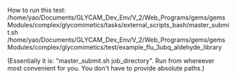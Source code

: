 How to run this test:
/home/yao/Documents/GLYCAM_Dev_Env/V_2/Web_Programs/gems/gemsModules/complex/glycomimetics/tasks/external_scripts_bash/master_submit.sh /home/yao/Documents/GLYCAM_Dev_Env/V_2/Web_Programs/gems/gemsModules/complex/glycomimetics/test/example_flu_3ubq_aldehyde_library

(Essentially it is: "master_submit.sh job_directory". Run from whereever most convenient for you. You don't have to provide absolute paths.)

